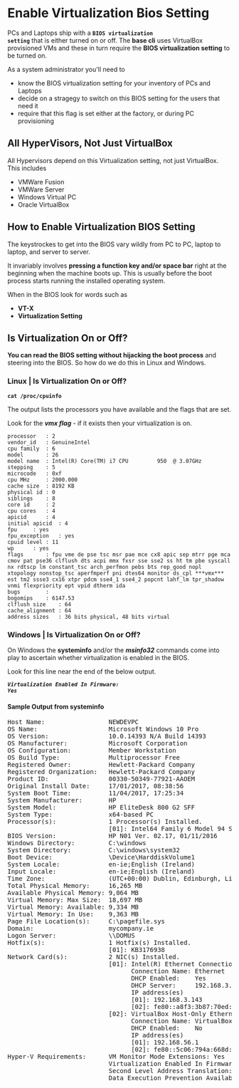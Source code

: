 # Enable Virtualization Bios Setting

PCs and Laptops ship with a **<code>BIOS virtualization setting</code>** that is either turned on or off. The <strong>base cli</strong> uses VirtualBox provisioned VMs and these in turn require the <strong>BIOS virtualization setting</strong> to be turned on.

As a system administrator you'll need to

- know the BIOS virtualization setting for your inventory of PCs and Laptops
- decide on a stragegy to switch on this BIOS setting for the users that need it
- require that this flag is set either at the factory, or during PC provisioning

## All HyperVisors, Not Just VirtualBox

All Hypervisors depend on this Virtualization setting, not just VirtualBox. This includes

- VMWare Fusion
- VMWare Server
- Windows Virtual PC
- Oracle VirtualBox

## How to Enable Virtualization BIOS Setting

The keystrockes to get into the BIOS vary wildly from PC to PC, laptop to laptop, and server to server.

It invariably involves **pressing a function key and/or space bar** right at the beginning when the machine boots up. This is usually before the boot process starts running the installed operating system.

When in the BIOS look for words such as

- **VT-X**
- **Virtualization Setting**


## Is Virtualization On or Off?

**You can read the BIOS setting without hijacking the boot process** and steering into the BIOS. So how do we do this in Linux and Windows.

### Linux | Is Virtualization On or Off?

<code>**cat /proc/cpuinfo**</code>

The output lists the processors you have available and the flags that are set.

Look for the ***vmx flag*** - if it exists then your virtualization is on.

```
processor	: 2
vendor_id	: GenuineIntel
cpu family	: 6
model		: 26
model name	: Intel(R) Core(TM) i7 CPU         950  @ 3.07GHz
stepping	: 5
microcode	: 0xf
cpu MHz		: 2000.000
cache size	: 8192 KB
physical id	: 0
siblings	: 8
core id		: 2
cpu cores	: 4
apicid		: 4
initial apicid	: 4
fpu		: yes
fpu_exception	: yes
cpuid level	: 11
wp		: yes
flags		: fpu vme de pse tsc msr pae mce cx8 apic sep mtrr pge mca cmov pat pse36 clflush dts acpi mmx fxsr sse sse2 ss ht tm pbe syscall nx rdtscp lm constant_tsc arch_perfmon pebs bts rep_good nopl xtopology nonstop_tsc aperfmperf pni dtes64 monitor ds_cpl ***vmx*** est tm2 ssse3 cx16 xtpr pdcm sse4_1 sse4_2 popcnt lahf_lm tpr_shadow vnmi flexpriority ept vpid dtherm ida
bugs		:
bogomips	: 6147.53
clflush size	: 64
cache_alignment	: 64
address sizes	: 36 bits physical, 48 bits virtual
```


### Windows | Is Virtualization On or Off?

On Windows the **systeminfo** and/or the ***msinfo32*** commands come into play to ascertain whether virtualization is enabled in the BIOS.

Look for this line near the end of the below output.

<code>***Virtualization Enabled In Firmware: Yes***</code>


#### Sample Output from systeminfo

<pre>
Host Name:                 NEWDEVPC
OS Name:                   Microsoft Windows 10 Pro
OS Version:                10.0.14393 N/A Build 14393
OS Manufacturer:           Microsoft Corporation
OS Configuration:          Member Workstation
OS Build Type:             Multiprocessor Free
Registered Owner:          Hewlett-Packard Company
Registered Organization:   Hewlett-Packard Company
Product ID:                00330-50349-77921-AAOEM
Original Install Date:     17/01/2017, 08:38:56
System Boot Time:          11/04/2017, 17:25:34
System Manufacturer:       HP
System Model:              HP EliteDesk 800 G2 SFF
System Type:               x64-based PC
Processor(s):              1 Processor(s) Installed.
                           [01]: Intel64 Family 6 Model 94 Stepping 3 GenuineIntel ~3307 Mhz
BIOS Version:              HP N01 Ver. 02.17, 01/11/2016
Windows Directory:         C:\windows
System Directory:          C:\windows\system32
Boot Device:               \Device\HarddiskVolume1
System Locale:             en-ie;English (Ireland)
Input Locale:              en-ie;English (Ireland)
Time Zone:                 (UTC+00:00) Dublin, Edinburgh, Lisbon, London
Total Physical Memory:     16,265 MB
Available Physical Memory: 9,064 MB
Virtual Memory: Max Size:  18,697 MB
Virtual Memory: Available: 9,334 MB
Virtual Memory: In Use:    9,363 MB
Page File Location(s):     C:\pagefile.sys
Domain:                    mycompany.ie
Logon Server:              \\DOMUS
Hotfix(s):                 1 Hotfix(s) Installed.
                           [01]: KB3176938
Network Card(s):           2 NIC(s) Installed.
                           [01]: Intel(R) Ethernet Connection (2) I219-LM
                                 Connection Name: Ethernet
                                 DHCP Enabled:    Yes
                                 DHCP Server:     192.168.3.2
                                 IP address(es)
                                 [01]: 192.168.3.143
                                 [02]: fe80::a8f3:3b87:70ed:9100
                           [02]: VirtualBox Host-Only Ethernet Adapter
                                 Connection Name: VirtualBox Host-Only Network
                                 DHCP Enabled:    No
                                 IP address(es)
                                 [01]: 192.168.56.1
                                 [02]: fe80::5c06:794a:668d:8a3c
Hyper-V Requirements:      VM Monitor Mode Extensions: Yes
                           Virtualization Enabled In Firmware: Yes
                           Second Level Address Translation: Yes
                           Data Execution Prevention Available: Yes
</pre>

